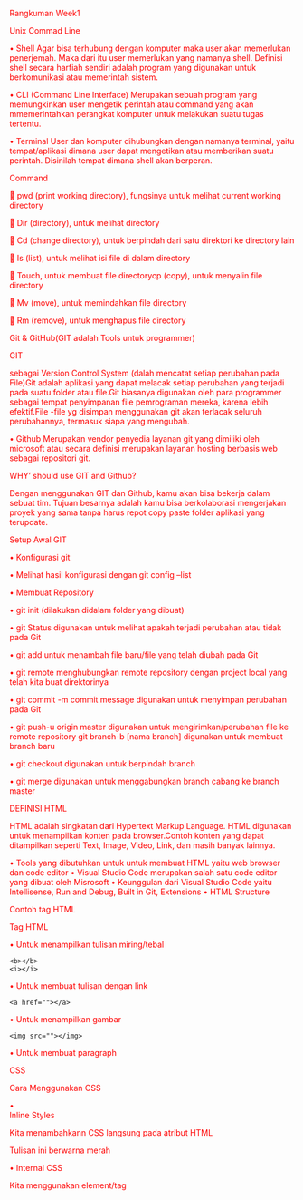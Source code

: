 Rangkuman Week1



Unix Commad Line

 
 •	Shell
Agar bisa terhubung dengan komputer maka user akan memerlukan penerjemah. Maka dari itu user memerlukan yang namanya shell. Definisi shell secara harfiah sendiri adalah program yang digunakan untuk berkomunikasi atau memerintah sistem.

•	CLI (Command Line Interface)
Merupakan sebuah program yang memungkinkan user mengetik perintah atau command yang akan mmemerintahkan perangkat komputer untuk melakukan suatu tugas tertentu.

•	Terminal
User dan komputer dihubungkan dengan namanya terminal, yaitu tempat/aplikasi dimana user dapat mengetikan atau memberikan suatu perintah. Disinilah tempat dimana shell akan berperan.


Command


  	pwd (print working directory), fungsinya untuk melihat current working directory

  	Dir (directory), untuk melihat directory

  	Cd (change directory), untuk berpindah dari satu direktori ke directory lain

  	Is (list), untuk melihat isi file di dalam directory

  	Touch, untuk membuat file directorycp (copy), untuk menyalin file directory

  	Mv (move), untuk memindahkan file directory

  	Rm (remove), untuk menghapus file directory


Git & GitHub(GIT adalah Tools untuk programmer)



GIT 

  sebagai Version Control System (dalah mencatat setiap perubahan pada File)Git adalah aplikasi yang dapat melacak setiap perubahan yang terjadi pada suatu folder atau file.Git biasanya digunakan oleh para programmer sebagai tempat penyimpanan file pemrograman mereka, karena lebih efektif.File -file yg disimpan menggunakan git akan terlacak seluruh perubahannya, termasuk siapa yang mengubah.


•	Github
Merupakan vendor penyedia layanan git yang dimiliki oleh microsoft atau secara definisi merupakan layanan hosting berbasis web sebagai repositori git.


WHY’ should use GIT and Github?


   Dengan menggunakan GIT dan Github, kamu akan bisa bekerja dalam sebuat tim. Tujuan besarnya adalah kamu bisa berkolaborasi mengerjakan proyek yang sama tanpa harus repot copy paste folder aplikasi yang terupdate.

Setup Awal GIT

 •	Konfigurasi git

 •	Melihat hasil konfigurasi dengan git config –list

 •	Membuat Repository

 •	git init (dilakukan didalam folder yang dibuat)

 •	git Status digunakan untuk melihat apakah terjadi perubahan atau tidak pada Git

 •	git add untuk menambah file baru/file yang telah diubah pada Git

 •	git remote menghubungkan remote repository dengan project local yang telah kita buat direktorinya

 •	git commit -m commit message digunakan untuk menyimpan perubahan pada Git

 •	git push-u origin master digunakan untuk mengirimkan/perubahan file ke remote repository git branch-b [nama branch] digunakan untuk membuat branch baru

 •	git checkout digunakan untuk berpindah branch

 •	git merge digunakan untuk menggabungkan branch cabang ke branch master



DEFINISI HTML

HTML adalah singkatan dari Hypertext Markup Language. HTML digunakan untuk menampilkan konten pada browser.Contoh konten yang dapat ditampilkan seperti Text, Image, Video, Link, dan masih banyak lainnya.


 • Tools yang dibutuhkan untuk untuk membuat HTML yaitu web browser dan code editor 
 • Visual Studio Code merupakan salah satu code editor yang dibuat oleh Misrosoft
 • Keunggulan dari Visual Studio Code yaitu Intellisense, Run and Debug, Built in Git, Extensions
 • HTML Structure
     
 
 
Contoh tag HTML


Tag HTML

• Untuk menampilkan tulisan miring/tebal

	<b></b>
	<i></i>
 
• Untuk membuat tulisan dengan link

	<a href=""></a>
 
• Untuk menampilkan gambar

	<img src=""></img>
 
• Untuk membuat paragraph
	<p></p>




CSS



Cara Menggunakan CSS


•	
Inline Styles

Kita menambahkann CSS  langsung pada atribut HTML
 
 
 
 <p style="color:red">Tulisan ini berwarna merah</p>
 
 
• Internal CSS

Kita menggunakan element/tag <style> untuk menyisipkan kode CSS.element/tag <style> diletakkan di dalam element <head>
 
                <!DOCTYPE html>
         <html>
          <head>
            <title>Website Pertamaku</title>
            <style>
              body {
                background-color: yellow;
              }
              h1 {
                color: blue;
              }
              p {
                color: red;
              }
            </style>
          </head>
          <body>
            <h1>Website Pertamaku</h1>
            <p>Selamat Datang</p>
          </body>
        </html>
 
 
•Eksternal CSS

	Kita akan menyisipkan kode CSS dengan cara membuat file CSS terpisah, 	dan lalu menyambungkannya dengan file HTML dengan menggunakan 	element . Element tersebut diletakkan di dalam element





• CSS Syntax


	CSS Syntax adalah syntax yang digunakan untuk menunjuk 	atau memilih HTML element mana yang ingin diberi style 	(dihias). CSS syntax terdiri dari selector, property, dan 	value.
 
 
Syntaxnya seperti ini:


p {
	
  color: blue;
	
}


	
 flexbox
	
• Flexbox adalah suatu cara untuk mengatur layout atau tata letak
	
• Flexbox terdiri 1 parent (container) dan bisa beberapa child
	
•Flex di rection digunakan untuk mengatur letak child
	
• Flex wrap mengatur tata letak child pada 1 line
	
• Flex flow yaitu digunakan sebagai shortcut untuk set up flex-direction dan flex-wrap secara bersamaan 
	
• Order digunakan untuk ordering item yang ingin diatur posisinya
	
• Justify content digunakan untuk mengatur täta letak antar item child secara horizontal
	
• Align content digunakan untuk mengatur tata letak antar item child secara vertikal atau cross axis
	
• Flex-grow digunakan untuk mengatur size suatu item child pada flexbox
	
• Flex-shrink digunakan untuk memperkecil size suatu item child secara relatif terhadap item child lamnya

	
	

    
 Algoritma dan Struktur Data
   

	
	
Algoritma
	
	
• Algortima Adalah deskripsi berupa step-step yang dibutuhkan untuk menyelesaikan suatu masalah. Untuk menyelesaikan suatu masalah, tentunya kita harus mempunyai data struktur, nah data inilah yang akan kita gunakan untuk menyelesaikan suatu masalah dengan menggunakan algoritma.
	
	
 
• Mengapa kita memerlukan algoritma?
	
Manfaat algoritma antara lain:
	
	
o Membantu menyederhanakan suatu program yang rumit dan juga besar.
	
o Mempermudah pembuatan program yang dapat menyelesaikan masalah tertentu.
	
o Membantu menyelesaikan suatu masalah dengan logika dan juga sistematis.
	

Kualitas Algortima
	
	
Kualitas wajib dari algoritma
	
	
	
o Input dan output harus didefinisikan terlebih dahulu dengan tepat
	
o Setiap step harus benar-benar clear dan tidak ambigu
	
o Algoritma seharusnya tidak mengandung suatu code pada bahasa pemograman tertentu.
	
o Algoritma harus dibuat agar dapat digunakan dalam bahasa pemograman apapun.
	
	
	

Soal

Buatlah Algoritma untuk menyelesaikan problem ini
David memiliki program yang membutuhkan untuk convert data dari jumlah jam ke detik



Contohnya jika program memiliki input 2 jam maka output yang diharapkan adalah 7200 detik

	
	
Jawaban
	
	

	Mulai

	Deklarasi variabel n, hasil_convert

	Menambahkan nilai n

	Melakukan proses (n jam = n \* 3600" lalu disimpan ke dalam hasil_convert

	Menampilkan hasil convert (n jam) = + "detik"

	Stop



Panduan menulis pseudocode: 
	
	
• Huruf kapital digunakan untuk menulis perintah
	
• 1 statement hanya terdiri dari 1 baris
	
• Menggunakan indentasi
	
• Harus bersifat spesifik dan simple
	
	
	
	Pseudocode berdasarkan kondisi masalah


	rocedural
	
	

Procedural adalah cara berpikir secara runtun. Artinya serangkaian perintah yang berurutan.
	
	

Contoh :
	
	

	

		STORE "width" with any number
		STORE "height" with any nummber
		STORE "area" without any value

		CALCULATE "width" times "height"
		SET "area" value with calculation result
		DISPLAY "area"

	
	
	Conditional
	
	
	

Conditional digunakan saat dibutuhkan percabangan kasus. Komputer akan melakukan suatu tindakan jika suatu kondisi terpenuhi.
	
	
	

	Jika hari ini tidak hujan, maka Bob pergi ke pasar,jika tidak maka Bob dirumah aja.
	
		IF "bright"
		DO "go to the market"
		ELSE
		DO "stay at home"
	
	
	
	
	Looping
	
	
	

Komputer dapat melakukan sebuah proses yang sama berulang-ulang.
	
	

Jika membutuhkan perulangan dalam kasus tertentu, kita bisa menggunakan Looping.

	
Contoh :

	
			STORE "count" t0 1

			WHILE "count" < 11
			DISPLAY "count"
			CALCULATE "count" mod 2
			STORE "reminder" value with calculation result
			IF "reminder" equals to 0
			DISPLAY "EVEN!"
			ELSE
			DISPLAY "ODD!"
 

												
												
Recursive
												
												

Recursive adalah pola pikir dalam algoritma yang memanggil method/function didalam sebuah function

												
												
												
												
												
												
Javascript
												
												
										
•	Menjalankan Javascript
												
												

	Javascript dijalankan melalui browser pada device setiap user Umumnya browser Chrome dan Mozilla yang sudah support untuk semua fitur Javascript.

												
Console Log
												
												
	Console Log adalah hal yang krusial bagi developer web. Console log adalah tempat kita untuk cek logic pemograman web yang kita kembangkan Console log juga tempat kita untuk melakukan debugging (mengetahui error pada code) pada pemograman web.
												
												
												


	
Ada 6 tipe data fundamental pada Javascript
												
												
											
•	Number :  Tipe data number adalah tipe data yang mengandung semua angka termasuk angka desimal.
												
												
•	String : Tipe data string adalah grup karakter yang ada pada keyboard laptop/PC kita yaitu letters (huruf), number (angka), spaces (spasi), symbol, dan lainnya.
												
												
•	Boolean : Tipe data boolean adalah tipe data yang hanya mempunyai 2 buah nilai.
		2 buah nilai tersebut adalah TRUE (benar) or FALSE (salah).

												
•	Null : 
												
1.	Tipe data null adalah tipe data yang diartikan bahwa sebuah variable/data tidak memiliki nilai.
												
2.	Null berbeda dengan string kosong. String kosong masih memiliki tipe data string.
												
•	Undefined : Tipe data undefined adalah tipe data yang merepresentasikan varibel/data yang tidak memiliki nilai.Undefined berbeda dengan null.
												
												
•	Object : Tipe data object adalah koleksi data yang saling berhubungan (related). Tipe data pbject dapat menyimpan data dengan tipe data apapun (number, string, boolean, dan lainnya).Tipe data object mempunyai key dan value.
												

												
												
												
																																					
•	Variabel
	
	
		Disemua bahasa pemograman, variable adalah container/tempat untuk menyimpan sebuah nilai

												
												
•	Ada 6 tipe data fundamental pada Javascript
												
												
•	number
												
												
•	string
												
												
•	boolean
												
•	null
												
												
•	undefined
												

												
•	Object
												
		
												
												
Operator
												
												
•	Assignment Operator (=)
												
•	Mathematical Assignment Operator
												
•	Arithmetic Operator
												
•	Logical Operator
												
												
												

•	CONDITIONAL
												
												
Conditional merupakan statement percabangan yang menggambarkan suatu kondisi. Conditional statement akan mengecek kondisi spesifik dan menjalankan perintah berdasarkan kondisi tersebut Yang dicek adalah apakah kondisi tersebut TRUE (benar).Jika TRUE maka code didalam kondisi tersebut dijalankan.

												
												
												
LOOPING
												
												
	Looping adalah statement yang mengulang sebuah instruksi hingga kondisi terpenuhi atau jika kondisi stop/berhenti tercapai.


FOR LOOP
												
												
 	merupakan instruksi pengulangan yang dapat kita berikan pada program yang kita kembangkan. Gunakan FOR LOOP jika kita tahu seberapa banyak nilai pasti untuk pengulangannya

												
WHILE LOOP
												
												
	WHILE LOOP akan menjalankan instruksi pengulangan kondisi bernilai TRUE. Gunakan WHILE LOOP jika kita tidak mengetahui jumlah pasti pengulangan.


DO WHILE 
	Terkadang kita ingin setidaknya menjalankan pengulangan 1 kali sebelum dilakukan pengecekan kondisi Jika kita membuat looping didalam looping. Maka ini dinamakan Nested Loop.
Looping pertama dianalogikan sebagai baris.
Looping kedua dianalogikan sebagai kolom

												
												
												
												
												
